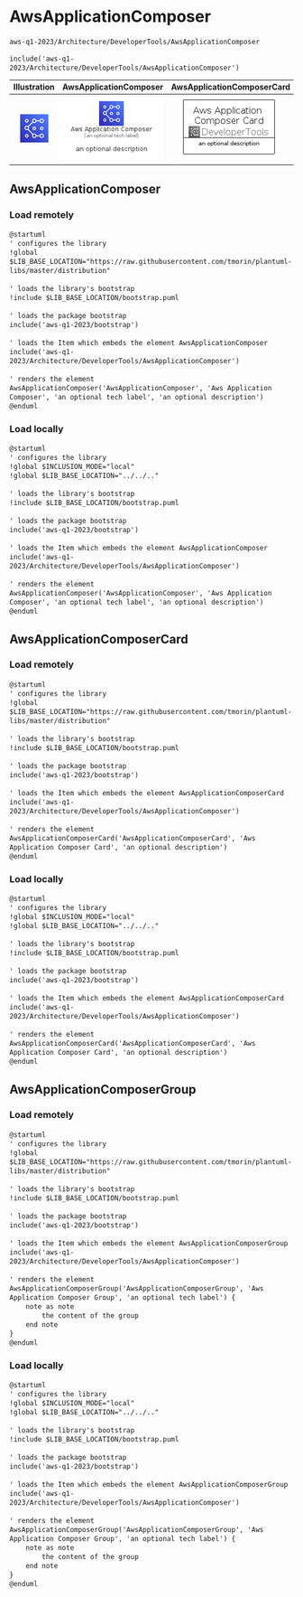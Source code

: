 # AwsApplicationComposer


```text
aws-q1-2023/Architecture/DeveloperTools/AwsApplicationComposer
```

```text
include('aws-q1-2023/Architecture/DeveloperTools/AwsApplicationComposer')
```



| Illustration | AwsApplicationComposer | AwsApplicationComposerCard | AwsApplicationComposerGroup |
| :---: | :---: | :---: | :---: |
| ![illustration for Illustration](../../../aws-q1-2023/Architecture/DeveloperTools/AwsApplicationComposer.png) | ![illustration for AwsApplicationComposer](../../../aws-q1-2023/Architecture/DeveloperTools/AwsApplicationComposer.Local.png) | ![illustration for AwsApplicationComposerCard](../../../aws-q1-2023/Architecture/DeveloperTools/AwsApplicationComposerCard.Local.png) | ![illustration for AwsApplicationComposerGroup](../../../aws-q1-2023/Architecture/DeveloperTools/AwsApplicationComposerGroup.Local.png) |




## AwsApplicationComposer

### Load remotely
```plantuml
@startuml
' configures the library
!global $LIB_BASE_LOCATION="https://raw.githubusercontent.com/tmorin/plantuml-libs/master/distribution"

' loads the library's bootstrap
!include $LIB_BASE_LOCATION/bootstrap.puml

' loads the package bootstrap
include('aws-q1-2023/bootstrap')

' loads the Item which embeds the element AwsApplicationComposer
include('aws-q1-2023/Architecture/DeveloperTools/AwsApplicationComposer')

' renders the element
AwsApplicationComposer('AwsApplicationComposer', 'Aws Application Composer', 'an optional tech label', 'an optional description')
@enduml
```

### Load locally
```plantuml
@startuml
' configures the library
!global $INCLUSION_MODE="local"
!global $LIB_BASE_LOCATION="../../.."

' loads the library's bootstrap
!include $LIB_BASE_LOCATION/bootstrap.puml

' loads the package bootstrap
include('aws-q1-2023/bootstrap')

' loads the Item which embeds the element AwsApplicationComposer
include('aws-q1-2023/Architecture/DeveloperTools/AwsApplicationComposer')

' renders the element
AwsApplicationComposer('AwsApplicationComposer', 'Aws Application Composer', 'an optional tech label', 'an optional description')
@enduml
```

## AwsApplicationComposerCard

### Load remotely
```plantuml
@startuml
' configures the library
!global $LIB_BASE_LOCATION="https://raw.githubusercontent.com/tmorin/plantuml-libs/master/distribution"

' loads the library's bootstrap
!include $LIB_BASE_LOCATION/bootstrap.puml

' loads the package bootstrap
include('aws-q1-2023/bootstrap')

' loads the Item which embeds the element AwsApplicationComposerCard
include('aws-q1-2023/Architecture/DeveloperTools/AwsApplicationComposer')

' renders the element
AwsApplicationComposerCard('AwsApplicationComposerCard', 'Aws Application Composer Card', 'an optional description')
@enduml
```

### Load locally
```plantuml
@startuml
' configures the library
!global $INCLUSION_MODE="local"
!global $LIB_BASE_LOCATION="../../.."

' loads the library's bootstrap
!include $LIB_BASE_LOCATION/bootstrap.puml

' loads the package bootstrap
include('aws-q1-2023/bootstrap')

' loads the Item which embeds the element AwsApplicationComposerCard
include('aws-q1-2023/Architecture/DeveloperTools/AwsApplicationComposer')

' renders the element
AwsApplicationComposerCard('AwsApplicationComposerCard', 'Aws Application Composer Card', 'an optional description')
@enduml
```

## AwsApplicationComposerGroup

### Load remotely
```plantuml
@startuml
' configures the library
!global $LIB_BASE_LOCATION="https://raw.githubusercontent.com/tmorin/plantuml-libs/master/distribution"

' loads the library's bootstrap
!include $LIB_BASE_LOCATION/bootstrap.puml

' loads the package bootstrap
include('aws-q1-2023/bootstrap')

' loads the Item which embeds the element AwsApplicationComposerGroup
include('aws-q1-2023/Architecture/DeveloperTools/AwsApplicationComposer')

' renders the element
AwsApplicationComposerGroup('AwsApplicationComposerGroup', 'Aws Application Composer Group', 'an optional tech label') {
    note as note
        the content of the group
    end note
}
@enduml
```

### Load locally
```plantuml
@startuml
' configures the library
!global $INCLUSION_MODE="local"
!global $LIB_BASE_LOCATION="../../.."

' loads the library's bootstrap
!include $LIB_BASE_LOCATION/bootstrap.puml

' loads the package bootstrap
include('aws-q1-2023/bootstrap')

' loads the Item which embeds the element AwsApplicationComposerGroup
include('aws-q1-2023/Architecture/DeveloperTools/AwsApplicationComposer')

' renders the element
AwsApplicationComposerGroup('AwsApplicationComposerGroup', 'Aws Application Composer Group', 'an optional tech label') {
    note as note
        the content of the group
    end note
}
@enduml
```

